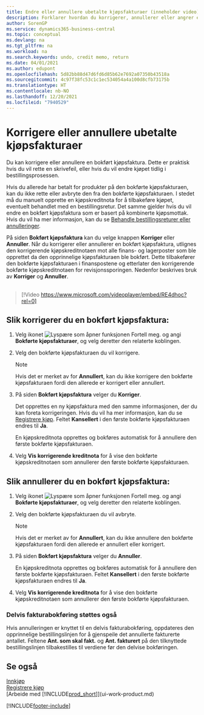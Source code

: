 ```yaml
---
title: Endre eller annullere ubetalte kjøpsfakturaer (inneholder video) | Microsoft Docs
description: Forklarer hvordan du korrigerer, annullerer eller angrer en bokført kjøpsfaktura og oppretter en kjøpskreditnota automatisk.
author: SorenGP
ms.service: dynamics365-business-central
ms.topic: conceptual
ms.devlang: na
ms.tgt_pltfrm: na
ms.workload: na
ms.search.keywords: undo, credit memo, return
ms.date: 04/01/2021
ms.author: edupont
ms.openlocfilehash: 5d82bb88d47d6fd6d85b62e7692a07350b43518a
ms.sourcegitcommit: 4c97f38fc53c1c1ec534054a4a100d8cfb73175b
ms.translationtype: HT
ms.contentlocale: nb-NO
ms.lasthandoff: 12/20/2021
ms.locfileid: "7940529"
---
```

# <a name="correct-or-cancel-unpaid-purchase-invoices"></a>Korrigere eller annullere ubetalte kjøpsfakturaer

Du kan korrigere eller annullere en bokført kjøpsfaktura. Dette er praktisk hvis du vil rette en skrivefeil, eller hvis du vil endre kjøpet tidlig i bestillingsprosessen.

Hvis du allerede har betalt for produkter på den bokførte kjøpsfakturaen, kan du ikke rette eller avbryte den fra den bokførte kjøpsfakturaen. I stedet må du manuelt opprette en kjøpskreditnota for å tilbakeføre kjøpet, eventuelt behandlet med en bestillingsretur. Det samme gjelder hvis du vil endre en bokført kjøpsfaktura som er basert på kombinerte kjøpsmottak. Hvis du vil ha mer informasjon, kan du se [Behandle bestillingsreturer eller annulleringer](purchasing-how-process-purchase-returns-cancellations.md).

På siden **Bokført kjøpsfaktura** kan du velge knappen **Korriger** eller **Annuller**. Når du korrigerer eller annullerer en bokført kjøpsfaktura, utlignes den korrigerende kjøpskreditnotaen mot alle finans- og lagerposter som ble opprettet da den opprinnelige kjøpsfakturaen ble bokført. Dette tilbakefører den bokførte kjøpsfakturaen i finanspostene og etterlater den korrigerende bokførte kjøpskreditnotaen for revisjonssporingen. Nedenfor beskrives bruk av **Korriger** og **Annuller**.
<br><br>
> [!Video https://www.microsoft.com/videoplayer/embed/RE4dhoc?rel=0]

## <a name="to-correct-a-posted-purchase-invoice"></a>Slik korrigerer du en bokført kjøpsfaktura:
1. Velg ikonet ![Lyspære som åpner funksjonen Fortell meg.](media/ui-search/search_small.png "Fortell hva du vil gjøre") og angi **Bokførte kjøpsfakturaer**, og velg deretter den relaterte koblingen.  
2. Velg den bokførte kjøpsfakturaen du vil korrigere.  

    > [!NOTE]  
    >   Hvis det er merket av for **Annullert**, kan du ikke korrigere den bokførte kjøpsfakturaen fordi den allerede er korrigert eller annullert.
3. På siden **Bokført kjøpsfaktura** velger du **Korriger**.

    Det opprettes en ny kjøpsfaktura med den samme informasjonen, der du kan foreta korrigeringen. Hvis du vil ha mer informasjon, kan du se [Registrere kjøp](purchasing-how-record-purchases.md). Feltet **Kansellert** i den første bokførte kjøpsfakturaen endres til **Ja**.

    En kjøpskreditnota opprettes og bokføres automatisk for å annullere den første bokførte kjøpsfakturaen.
4. Velg **Vis korrigerende kreditnota** for å vise den bokførte kjøpskreditnotaen som annullerer den første bokførte kjøpsfakturaen.

## <a name="to-cancel-a-posted-purchase-invoice"></a>Slik annullerer du en bokført kjøpsfaktura:
1. Velg ikonet ![Lyspære som åpner funksjonen Fortell meg.](media/ui-search/search_small.png "Fortell hva du vil gjøre") og angi **Bokførte kjøpsfakturaer**, og velg deretter den relaterte koblingen.  
2. Velg den bokførte kjøpsfakturaen du vil avbryte.

    > [!NOTE]  
    >   Hvis det er merket av for **Annullert**, kan du ikke annullere den bokførte kjøpsfakturaen fordi den allerede er annullert eller korrigert.
3. På siden **Bokført kjøpsfaktura** velger du **Annuller**.

    En kjøpskreditnota opprettes og bokføres automatisk for å annullere den første bokførte kjøpsfakturaen. Feltet **Kansellert** i den første bokførte kjøpsfakturaen endres til **Ja**.
4. Velg **Vis korrigerende kreditnota** for å vise den bokførte kjøpskreditnotaen som annullerer den første bokførte kjøpsfakturaen.

### <a name="partial-invoice-posting-also-supported"></a>Delvis fakturabokføring støttes også
Hvis annulleringen er knyttet til en delvis fakturabokføring, oppdateres den opprinnelige bestillingslinjen for å gjenspeile det annullerte fakturerte antallet. Feltene **Ant. som skal fakt.** og **Ant. fakturert** på den tilknyttede bestillingslinjen tilbakestilles til verdiene før den delvise bokføringen.

## <a name="see-also"></a>Se også
[Innkjøp](purchasing-manage-purchasing.md)  
[Registrere kjøp](purchasing-how-record-purchases.md)  
[Arbeide med [!INCLUDE[prod_short](includes/prod_short.md)]](ui-work-product.md)


[!INCLUDE[footer-include](includes/footer-banner.md)]